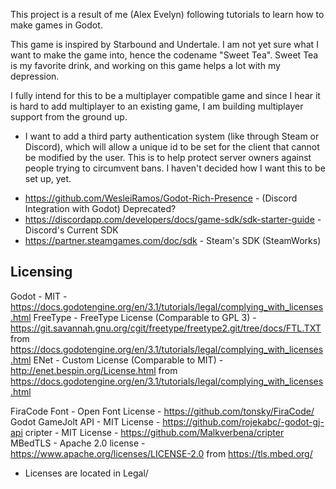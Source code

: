This project is a result of me (Alex Evelyn) following tutorials to learn how to make games in Godot.

This game is inspired by Starbound and Undertale. I am not yet sure what I want to make the game into, hence the codename "Sweet Tea". Sweet Tea is my favorite drink, and working on this game helps a lot with my depression.

I fully intend for this to be a multiplayer compatible game and since I hear it is hard to add multiplayer to an existing game, I am building multiplayer support from the ground up.

* I want to add a third party authentication system (like through Steam or Discord), which will allow a unique id to be set for the client that cannot be modified by the user. This is to help protect server owners against people trying to circumvent bans. I haven't decided how I want this to be set up, yet.

- https://github.com/WesleiRamos/Godot-Rich-Presence - (Discord Integration with Godot) Deprecated?
- https://discordapp.com/developers/docs/game-sdk/sdk-starter-guide - Discord's Current SDK
- https://partner.steamgames.com/doc/sdk - Steam's SDK (SteamWorks)

Licensing
---------
Godot - MIT - https://docs.godotengine.org/en/3.1/tutorials/legal/complying_with_licenses.html
FreeType - FreeType License (Comparable to GPL 3) - https://git.savannah.gnu.org/cgit/freetype/freetype2.git/tree/docs/FTL.TXT from https://docs.godotengine.org/en/3.1/tutorials/legal/complying_with_licenses.html
ENet - Custom License (Comparable to MIT) - http://enet.bespin.org/License.html from https://docs.godotengine.org/en/3.1/tutorials/legal/complying_with_licenses.html

FiraCode Font - Open Font License - https://github.com/tonsky/FiraCode/
Godot GameJolt API - MIT License - https://github.com/rojekabc/-godot-gj-api
cripter - MIT License - https://github.com/Malkverbena/cripter
MBedTLS - Apache 2.0 license - https://www.apache.org/licenses/LICENSE-2.0 from https://tls.mbed.org/

* Licenses are located in Legal/